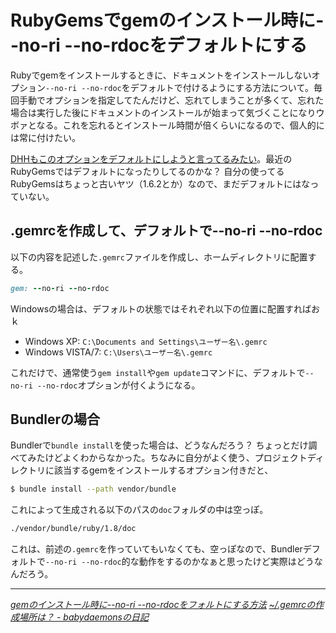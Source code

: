 # <span>RubyGemsでgemのインストール時に</span><span>--no-ri --no-rdocをデフォルトにする</span>

Rubyでgemをインストールするときに、ドキュメントをインストールしないオプション`--no-ri --no-rdoc`をデフォルトで付けるようにする方法について。毎回手動でオプションを指定してたんだけど、忘れてしまうことが多くて、忘れた場合は実行した後にドキュメントのインストールが始まって気づくことになりウボァとなる。これを忘れるとインストール時間が倍くらいになるので、個人的には常に付けたい。

[DHHもこのオプションをデフォルトにしようと言ってるみたい](https://github.com/rubygems/rubygems/pull/42)。最近のRubyGemsではデフォルトになったりしてるのかな？ 自分の使ってるRubyGemsはちょっと古いヤツ（1.6.2とか）なので、まだデフォルトにはなっていない。

<!-- READMORE -->


## .gemrcを作成して、デフォルトで\--no-ri \--no-rdoc

以下の内容を記述した`.gemrc`ファイルを作成し、ホームディレクトリに配置する。

~~~ ruby
gem: --no-ri --no-rdoc
~~~

Windowsの場合は、デフォルトの状態ではそれぞれ以下の位置に配置すればおｋ

- Windows XP: `C:\Documents and Settings\ユーザー名\.gemrc`
- Windows VISTA/7: `C:\Users\ユーザー名\.gemrc`

これだけで、通常使う`gem install`や`gem update`コマンドに、デフォルトで`--no-ri --no-rdoc`オプションが付くようになる。


## Bundlerの場合

Bundlerで`bundle install`を使った場合は、どうなんだろう？ ちょっとだけ調べてみたけどよくわからなかった。ちなみに自分がよく使う、プロジェクトディレクトリに該当するgemをインストールするオプション付きだと、

~~~ sh
$ bundle install --path vendor/bundle
~~~

これによって生成される以下のパスの`doc`フォルダの中は空っぽ。

~~~ sh
./vendor/bundle/ruby/1.8/doc
~~~

これは、前述の`.gemrc`を作っていてもいなくても、空っぽなので、Bundlerデフォルトで`--no-ri --no-rdoc`的な動作をするのかなぁと思ったけど実際はどうなんだろう。

---

<cite>[gemのインストール時に\--no-ri \--no-rdocをフォルトにする方法](http://memo.yomukaku.net/entries/226)</cite>
<cite>[~/.gemrcの作成場所は？ - babydaemonsの日記](http://d.hatena.ne.jp/babydaemons/20090916/1253078929)</cite>
